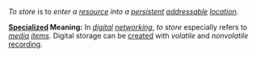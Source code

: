 *To store* is to *enter a [resource](https://github.com/gcassel/Modular-Organization-Terminology/blob/master/terms/resource.md) into a [persistent](https://github.com/gcassel/Modular-Organization-Terminology/blob/master/terms/persist.md) [addressable](https://github.com/gcassel/Modular-Organization-Terminology/blob/master/terms/address.md) [location](https://github.com/gcassel/Modular-Organization-Terminology/blob/master/terms/location.md)*.

**[Specialized](https://github.com/gcassel/Modular-Organization-Terminology/blob/master/terms/specialize.md) Meaning:** In *[digital](https://github.com/gcassel/Modular-Organization-Terminology/blob/master/terms/digital.md) [networking](https://github.com/gcassel/Modular-Organization-Terminology/blob/master/terms/network.md)*, *to store* especially refers to *[media](https://github.com/gcassel/Modular-Organization-Terminology/blob/master/terms/media.md) [items](https://github.com/gcassel/Modular-Organization-Terminology/blob/master/terms/item.md)*.  Digital storage can be [created](https://github.com/gcassel/Modular-Organization-Terminology/blob/master/terms/creation.md) with *volatile* and *nonvolatile* [recording](https://github.com/gcassel/Modular-Organization-Terminology/blob/master/terms/record.md).
